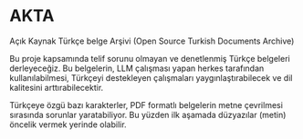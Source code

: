 # AKTA
Açık Kaynak Türkçe belge Arşivi (Open Source Turkish Documents Archive)

Bu proje kapsamında telif sorunu olmayan ve denetlenmiş Türkçe belgeleri derleyeceğiz.
Bu belgelerin, LLM çalışması yapan herkes tarafından kullanılabilmesi,
Türkçeyi destekleyen çalışmaları yaygınlaştırabilecek ve dil kalitesini arttırabilecektir.

Türkçeye özgü bazı karakterler, PDF formatlı belgelerin metne çevrilmesi sırasında
sorunlar yaratabiliyor. Bu yüzden ilk aşamada düzyazılar (metin) öncelik vermek yerinde olabilir.
